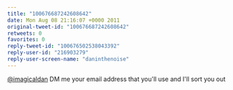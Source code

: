 ```yaml
---
title: "100676687242608642"
date: Mon Aug 08 21:16:07 +0000 2011
original-tweet-id: "100676687242608642"
retweets: 0
favorites: 0
reply-tweet-id: "100676502538043392"
reply-user-id: "216903279"
reply-user-screen-name: "daninthenoise"
---
```

<a href="https://twitter.com/imagicaldan">@imagicaldan</a> DM me your email address that you'll use and I'll sort you out
